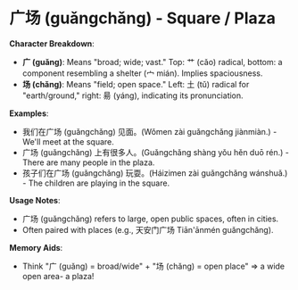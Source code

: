# **广场 (guǎngchǎng) - Square / Plaza**

**Character Breakdown**:  
- **广 (guǎng)**: Means "broad; wide; vast." Top: 艹 (cǎo) radical, bottom: a component resembling a shelter (宀 mián). Implies spaciousness.  
- **场 (chǎng)**: Means "field; open space." Left: 土 (tǔ) radical for "earth/ground," right: 昜 (yáng), indicating its pronunciation.

**Examples**:  
- 我们在广场 (guǎngchǎng) 见面。(Wǒmen zài guǎngchǎng jiànmiàn.) - We'll meet at the square.  
- 广场 (guǎngchǎng) 上有很多人。(Guǎngchǎng shàng yǒu hěn duō rén.) - There are many people in the plaza.  
- 孩子们在广场 (guǎngchǎng) 玩耍。(Háizimen zài guǎngchǎng wánshuǎ.) - The children are playing in the square.

**Usage Notes**:  
- 广场 (guǎngchǎng) refers to large, open public spaces, often in cities.  
- Often paired with places (e.g., 天安门广场 Tiān'ānmén guǎngchǎng).

**Memory Aids**:  
- Think "广 (guǎng) = broad/wide" + "场 (chǎng) = open place" ⇒ a wide open area- a plaza!